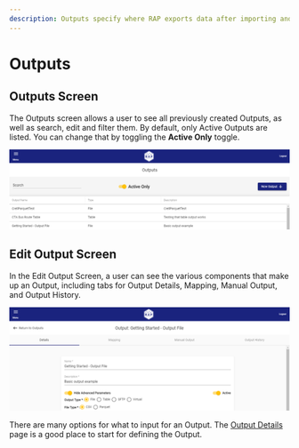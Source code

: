 ```yaml
---
description: Outputs specify where RAP exports data after importing and transforming it.
---
```


# Outputs

## Outputs Screen

The Outputs screen allows a user to see all previously created Outputs, as well as search, edit and filter them. By default, only Active Outputs are listed. You can change that by toggling the **Active Only** toggle.

![Outputs Screen](../../.gitbook/assets/image%20%28170%29.png)

## Edit Output Screen

In the Edit Output Screen, a user can see the various components that make up an Output, including tabs for Output Details, Mapping, Manual Output, and Output History.

![Output Details Screen](../../.gitbook/assets/image%20%28108%29.png)

There are many options for what to input for an Output. The [Output Details](output-details.md) page is a good place to start for defining the Output.

